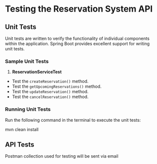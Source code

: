 # Testing the Reservation System API

## Unit Tests
Unit tests are written to verify the functionality of individual components within the application. Spring Boot provides excellent support for writing unit tests.

### Sample Unit Tests
1. **ReservationServiceTest**
  - Test the `createReservation()` method.
  - Test the `getUpcomingReservations()` method.
  - Test the `updateReservation()` method.
  - Test the `cancelReservation()` method.

### Running Unit Tests
Run the following command in the terminal to execute the unit tests:

mvn clean install

## API Tests
Postman collection used for testing will be sent via email